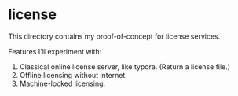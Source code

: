 # license

This directory contains my proof-of-concept for license services.

Features I'll experiment with:

1. Classical online license server, like typora. (Return a license file.)
2. Offline licensing without internet.
3. Machine-locked licensing.
